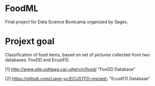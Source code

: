 # FoodML
Final project for Data Science Bootcamp organized by Sages.

# Projext goal
Classification of food items, based on set of pictures collected from two databases: FooDD and EcustFD.


[1] http://www.site.uottawa.ca/~shervin/food/ "FooDD Database" <a name="foodd"></a>

[2] https://github.com/Liang-yc/ECUSTFD-resized- "EcustFD Database" <a name="ecustfd"></a>
